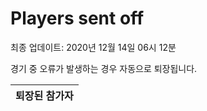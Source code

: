 # Players sent off
최종 업데이트: 2020년 12월 14일 06시 12분


경기 중 오류가 발생하는 경우 자동으로 퇴장됩니다.


| 퇴장된 참가자 |
|:---:|